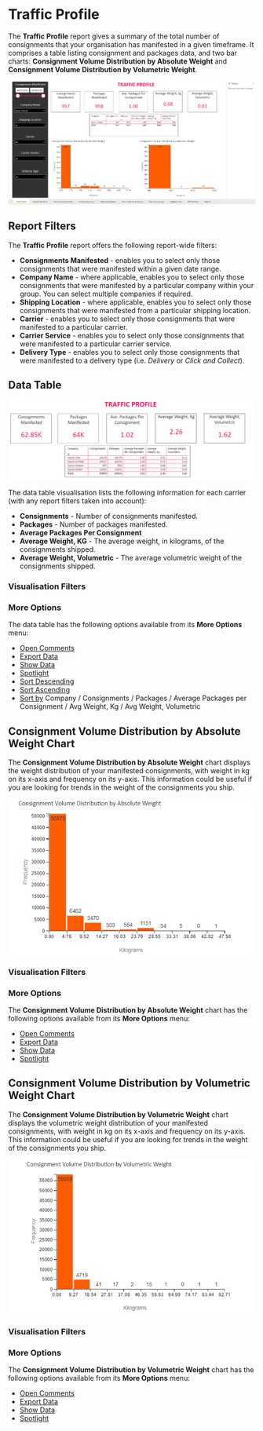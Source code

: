 # Traffic Profile

The **Traffic Profile** report gives a summary of the total number of consignments that your organisation has manifested in a given timeframe. It comprises a table listing consignment and packages data, and two bar charts: **Consignment Volume Distribution by Absolute Weight** and **Consignment Volume Distribution by Volumetric Weight**.

<a href="../images/reports/traffic-profile.png" target="_blank">
    <img src="../images/reports/traffic-profile.png"/>
</a>

## Report Filters

The **Traffic Profile** report offers the following report-wide filters:

* **Consignments Manifested** - enables you to select only those consignments that were manifested within a given date range.
* **Company Name** - where applicable, enables you to select only those consignments that were manifested by a particular company within your group. You can select multiple companies if required.
* **Shipping Location** - where applicable, enables you to select only those consignments that were manifested from a particular shipping location.
* **Carrier** - enables you to select only those consignments that were manifested to a particular carrier.
* **Carrier Service** - enables you to select only those consignments that were manifested to a particular carrier service.
* **Delivery Type** - enables you to select only those consignments that were manifested to a delivery type (i.e. *Delivery* or *Click and Collect*).

## Data Table

<a href="../images/reports/traffic-profile-table.png" target="_blank">
    <img src="../images/reports/traffic-profile-table.png"/>
</a>

The data table visualisation lists the following information for each carrier (with any report filters taken into account):

* **Consignments** - Number of consignments manifested.
* **Packages** - Number of packages manifested.
* **Average Packages Per Consignment**
* **Average Weight, KG** - The average weight, in kilograms, of the consignments shipped.
* **Average Weight, Volumetric** - The average volumetric weight of the consignments shipped.

### Visualisation Filters

### More Options

The data table has the following options available from its **More Options** menu:

* [Open Comments](/reports/reports.html#open-comments)
* [Export Data](/reports/reports.html#export-data)
* [Show Data](/reports/reports.html#show-data)
* [Spotlight](/reports/reports.html#spotlight)
* [Sort Descending](/reports/reports.html#sort-descending--ascending--sort-by)
* [Sort Ascending](/reports/reports.html#sort-descending--ascending--sort-by)
* [Sort by](/reports/reports.html#sort-descending--ascending--sort-by) Company / Consignments / Packages / Average Packages per Consignment / Avg Weight, Kg / Avg Weight, Volumetric

## Consignment Volume Distribution by Absolute Weight Chart

The **Consignment Volume Distribution by Absolute Weight** chart displays the weight distribution of your manifested consignments, with weight in kg on its x-axis and frequency on its y-axis. This information could be useful if you are looking for trends in the weight of the consignments you ship.

<a href="../images/reports/traffic-profile-weight.png" target="_blank">
    <img src="../images/reports/traffic-profile-weight.png"/>
</a>

### Visualisation Filters

### More Options

The **Consignment Volume Distribution by Absolute Weight** chart has the following options available from its **More Options** menu:

* [Open Comments](/reports/reports.html#open-comments)
* [Export Data](/reports/reports.html#export-data)
* [Show Data](/reports/reports.html#show-data)
* [Spotlight](/reports/reports.html#spotlight)

## Consignment Volume Distribution by Volumetric Weight Chart

The **Consignment Volume Distribution by Volumetric Weight** chart displays the volumetric weight distribution of your manifested consignments, with weight in kg on its x-axis and frequency on its y-axis. This information could be useful if you are looking for trends in the weight of the consignments you ship.

<a href="../images/reports/traffic-profile-vol-weight.png" target="_blank">
    <img src="../images/reports/traffic-profile-vol-weight.png"/>
</a>

### Visualisation Filters

### More Options

The **Consignment Volume Distribution by Volumetric Weight** chart has the following options available from its **More Options** menu:

* [Open Comments](/reports/reports.html#open-comments)
* [Export Data](/reports/reports.html#export-data)
* [Show Data](/reports/reports.html#show-data)
* [Spotlight](/reports/reports.html#spotlight)